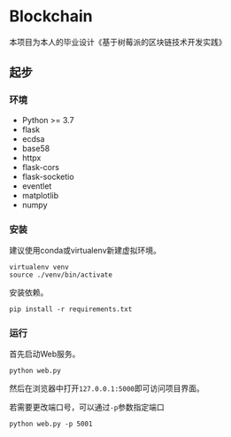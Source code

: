 # Blockchain

本项目为本人的毕业设计《基于树莓派的区块链技术开发实践》

## 起步

### 环境
* Python >= 3.7
* flask
* ecdsa
* base58
* httpx
* flask-cors
* flask-socketio
* eventlet
* matplotlib
* numpy

### 安装
建议使用conda或virtualenv新建虚拟环境。
```shell script
virtualenv venv
source ./venv/bin/activate
```

安装依赖。
```shell script
pip install -r requirements.txt
```


### 运行

首先启动Web服务。
```shell script
python web.py
```
然后在浏览器中打开`127.0.0.1:5000`即可访问项目界面。

若需要更改端口号，可以通过`-p`参数指定端口
```shell script
python web.py -p 5001
```

